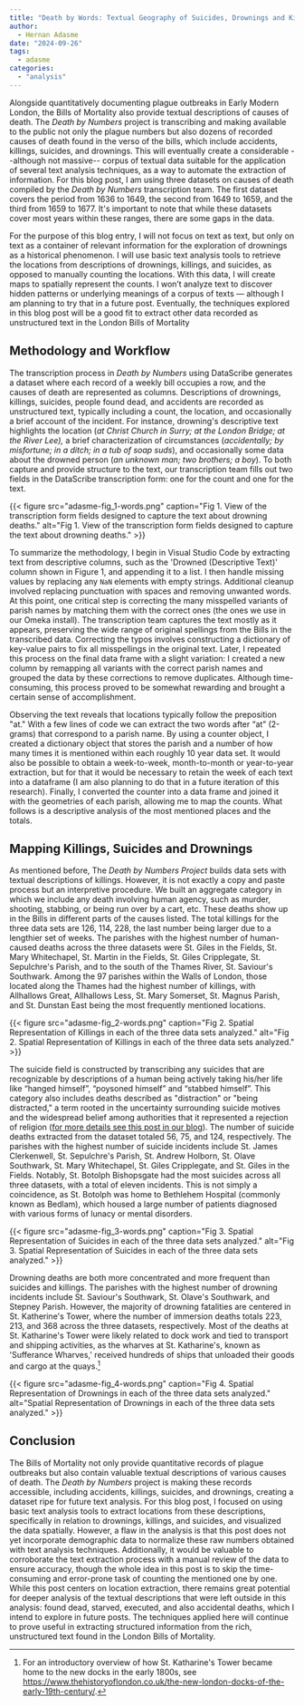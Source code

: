 ```yaml
---
title: "Death by Words: Textual Geography of Suicides, Drownings and Killings in the Bills of Mortality "
author:
  - Hernan Adasme
date: "2024-09-26"
tags:
  - adasme
categories:
  - "analysis"
---
```


Alongside quantitatively documenting plague outbreaks in Early Modern London, the Bills of Mortality also provide textual descriptions of causes of death. The _Death by Numbers_ project is transcribing and making available to the public not only the plague numbers but also dozens of recorded causes of death found in the verso of the bills, which include accidents, killings, suicides, and drownings. This will eventually create a considerable --although not massive-- corpus of textual data suitable for the application of several text analysis techniques, as a way to automate the extraction of information. For this blog post, I am using three datasets on causes of death compiled by the _Death by Numbers_ transcription team. The first dataset covers the period from 1636 to 1649, the second from 1649 to 1659, and the third from 1659 to 1677. It's important to note that while these datasets cover most years within these ranges, there are some gaps in the data.

For the purpose of this blog entry, I will not focus on text as text, but only on text as a container of relevant information for the exploration of drownings as a historical phenomenon. I will use basic text analysis tools to retrieve the locations from descriptions of drownings, killings, and suicides, as opposed to manually counting the locations. With this data, I will create maps to spatially represent the counts. I won’t analyze text to discover hidden patterns or underlying meanings of a corpus of texts — although I am planning to try that in a future post. Eventually, the techniques explored in this blog post will be a good fit to extract other data recorded as unstructured text in the London Bills of Mortality

## Methodology and Workflow

The transcription process in _Death by Numbers_ using DataScribe generates a dataset where each record of a weekly bill occupies a row, and the causes of death are represented as columns. Descriptions of drownings, killings, suicides, people found dead, and accidents are recorded as unstructured text, typically including a count, the location, and occasionally a brief account of the incident. For instance, drowning's descriptive text highlights the location (_at Christ Church in Surry; at the London Bridge; at the River Lee),_ a brief characterization of circumstances (_accidentally; by misfortune; in a ditch; in a tub of soap suds_), and occasionally some data about the drowned person (_an unknown man; two brothers; a boy_). To both capture and provide structure to the text, our transcription team fills out two fields in the DataScribe transcription form: one for the count and one for the text.

{{< figure src="adasme-fig_1-words.png" caption="Fig 1. View of the transcription form fields designed to capture the text about drowning deaths." alt="Fig 1. View of the transcription form fields designed to capture the text about drowning deaths." >}}

To summarize the methodology, I begin in Visual Studio Code by extracting text from descriptive columns, such as the 'Drowned (Descriptive Text)' column shown in Figure 1, and appending it to a list. I then handle missing values by replacing any `NaN` elements with empty strings. Additional cleanup involved replacing punctuation with spaces and removing unwanted words. At this point, one critical step is correcting the many misspelled variants of parish names by matching them with the correct ones (the ones we use in our Omeka install). ​The transcription team captures the text mostly as it appears, preserving the wide range of original spellings from the Bills in the transcribed data. Correcting the typos involves constructing a dictionary of key-value pairs to fix all misspellings in the original text. Later, I repeated this process on the final data frame with a slight variation: I created a new column by remapping all variants with the correct parish names and grouped the data by these corrections to remove duplicates. Although time-consuming, this process proved to be somewhat rewarding and brought a certain sense of accomplishment.

Observing the text reveals that locations typically follow the preposition "at." With a few lines of code we can extract the two words after “at” (2-grams) that correspond to a parish name. By using a counter object, I created a dictionary object that stores the parish and a number of how many times it is mentioned within each roughly 10 year data set. It would also be possible to obtain a week-to-week, month-to-month or year-to-year extraction, but for that it would be necessary to retain the week of each text into a dataframe (I am also planning to do that in a future iteration of this research). Finally, I converted the counter into a data frame and joined it with the geometries of each parish, allowing me to map the counts. What follows is a descriptive analysis of the most mentioned places and the totals.

## Mapping Killings, Suicides and Drownings

As mentioned before, The _Death by Numbers Project_ builds data sets with textual descriptions of killings. However, it is not exactly a copy and paste process but an interpretive procedure. We built an aggregate category in which we include any death involving human agency, such as murder, shooting, stabbing, or being run over by a cart, etc. These deaths show up in the Bills in different parts of the causes listed. The total killings for the three data sets are 126, 114, 228, the last number being larger due to a lengthier set of weeks. The parishes with the highest number of human-caused deaths across the three datasets were St. Giles in the Fields, St. Mary Whitechapel, St. Martin in the Fields, St. Giles Cripplegate, St. Sepulchre's Parish, and to the south of the Thames River, St. Saviour's Southwark. Among the 97 parishes within the Walls of London, those located along the Thames had the highest number of killings, with Allhallows Great, Allhallows Less, St. Mary Somerset, St. Magnus Parish, and St. Dunstan East being the most frequently mentioned locations.

{{< figure src="adasme-fig_2-words.png" caption="Fig 2. Spatial Representation of Killings in each of the three data sets analyzed." alt="Fig 2. Spatial Representation of Killings in each of the three data sets analyzed." >}}

The suicide field is constructed by transcribing any suicides that are recognizable by descriptions of a human being actively taking his/her life like “hanged himself”, “poysoned himself” and “stabbed himself”. This category also includes deaths described as "distraction" or "being distracted," a term rooted in the uncertainty surrounding suicide motives and the widespread belief among authorities that it represented a rejection of religion ([for more details see this post in our blog](https://deathbynumbers.org/2022/06/20/strangled-himself-being-distracted-messy-data-and-suicides-in-the-bills-of-mortality/)). The number of suicide deaths extracted from the dataset totaled 56, 75, and 124, respectively. The parishes with the highest number of suicide incidents include St. James Clerkenwell, St. Sepulchre's Parish, St. Andrew Holborn, St. Olave Southwark, St. Mary Whitechapel, St. Giles Cripplegate, and St. Giles in the Fields. Notably, St. Botolph Bishopsgate had the most suicides across all three datasets, with a total of eleven incidents. This is not simply a coincidence, as St. Botolph was home to Bethlehem Hospital (commonly known as Bedlam), which housed a large number of patients diagnosed with various forms of lunacy or mental disorders.

{{< figure src="adasme-fig_3-words.png" caption="Fig 3. Spatial Representation of Suicides in each of the three data sets analyzed." alt="Fig 3. Spatial Representation of Suicides in each of the three data sets analyzed." >}}

Drowning deaths are both more concentrated and more frequent than suicides and killings. The parishes with the highest number of drowning incidents include St. Saviour's Southwark, St. Olave's Southwark, and Stepney Parish. However, the majority of drowning fatalities are centered in St. Katherine's Tower, where the number of immersion deaths totals 223, 213, and 368 across the three datasets, respectively. Most of the deaths at St. Katharine's Tower were likely related to dock work and tied to transport and shipping activities, as the wharves at St. Katharine's, known as 'Sufferance Wharves,' received hundreds of ships that unloaded their goods and cargo at the quays.[^1]

{{< figure src="adasme-fig_4-words.png" caption="Fig 4. Spatial Representation of Drownings in each of the three data sets analyzed." alt="Spatial Representation of Drownings in each of the three data sets analyzed." >}}

## Conclusion

The Bills of Mortality not only provide quantitative records of plague outbreaks but also contain valuable textual descriptions of various causes of death. The _Death by Numbers_ project is making these records accessible, including accidents, killings, suicides, and drownings, creating a dataset ripe for future text analysis. For this blog post, I focused on using basic text analysis tools to extract locations from these descriptions, specifically in relation to drownings, killings, and suicides, and visualized the data spatially. However, a flaw in the analysis is that this post does not yet incorporate demographic data to normalize these raw numbers obtained with text analysis techniques. Additionally, it would be valuable to corroborate the text extraction process with a manual review of the data to ensure accuracy, though the whole idea in this post is to skip the time-consuming and error-prone task of counting the mentioned one by one. While this post centers on location extraction, there remains great potential for deeper analysis of the textual descriptions that were left outside in this analysis: found dead, starved, executed, and also accidental deaths, which I intend to explore in future posts. The techniques applied here will continue to prove useful in extracting structured information from the rich, unstructured text found in the London Bills of Mortality.

[^1]: For an introductory overview of how St. Katharine's Tower became home to the new docks in the early 1800s, see <https://www.thehistoryoflondon.co.uk/the-new-london-docks-of-the-early-19th-century/>.
